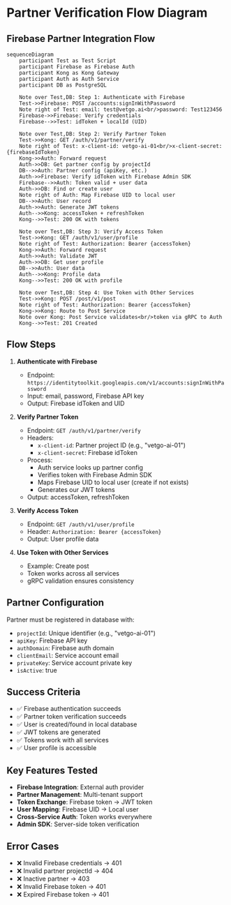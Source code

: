 # Partner Verification Flow Diagram

## Firebase Partner Integration Flow

```mermaid
sequenceDiagram
    participant Test as Test Script
    participant Firebase as Firebase Auth
    participant Kong as Kong Gateway
    participant Auth as Auth Service
    participant DB as PostgreSQL
    
    Note over Test,DB: Step 1: Authenticate with Firebase
    Test->>Firebase: POST /accounts:signInWithPassword
    Note right of Test: email: test@vetgo.ai<br/>password: Test123456
    Firebase->>Firebase: Verify credentials
    Firebase-->>Test: idToken + localId (UID)
    
    Note over Test,DB: Step 2: Verify Partner Token
    Test->>Kong: GET /auth/v1/partner/verify
    Note right of Test: x-client-id: vetgo-ai-01<br/>x-client-secret: {firebaseIdToken}
    Kong->>Auth: Forward request
    Auth->>DB: Get partner config by projectId
    DB-->>Auth: Partner config (apiKey, etc.)
    Auth->>Firebase: Verify idToken with Firebase Admin SDK
    Firebase-->>Auth: Token valid + user data
    Auth->>DB: Find or create user
    Note right of Auth: Map Firebase UID to local user
    DB-->>Auth: User record
    Auth->>Auth: Generate JWT tokens
    Auth-->>Kong: accessToken + refreshToken
    Kong-->>Test: 200 OK with tokens
    
    Note over Test,DB: Step 3: Verify Access Token
    Test->>Kong: GET /auth/v1/user/profile
    Note right of Test: Authorization: Bearer {accessToken}
    Kong->>Auth: Forward request
    Auth->>Auth: Validate JWT
    Auth->>DB: Get user profile
    DB-->>Auth: User data
    Auth-->>Kong: Profile data
    Kong-->>Test: 200 OK with profile
    
    Note over Test,DB: Step 4: Use Token with Other Services
    Test->>Kong: POST /post/v1/post
    Note right of Test: Authorization: Bearer {accessToken}
    Kong->>Kong: Route to Post Service
    Note over Kong: Post Service validates<br/>token via gRPC to Auth
    Kong-->>Test: 201 Created
```

## Flow Steps

1. **Authenticate with Firebase**
   - Endpoint: `https://identitytoolkit.googleapis.com/v1/accounts:signInWithPassword`
   - Input: email, password, Firebase API key
   - Output: Firebase idToken and UID

2. **Verify Partner Token**
   - Endpoint: `GET /auth/v1/partner/verify`
   - Headers:
     - `x-client-id`: Partner project ID (e.g., "vetgo-ai-01")
     - `x-client-secret`: Firebase idToken
   - Process:
     - Auth service looks up partner config
     - Verifies token with Firebase Admin SDK
     - Maps Firebase UID to local user (create if not exists)
     - Generates our JWT tokens
   - Output: accessToken, refreshToken

3. **Verify Access Token**
   - Endpoint: `GET /auth/v1/user/profile`
   - Header: `Authorization: Bearer {accessToken}`
   - Output: User profile data

4. **Use Token with Other Services**
   - Example: Create post
   - Token works across all services
   - gRPC validation ensures consistency

## Partner Configuration

Partner must be registered in database with:
- `projectId`: Unique identifier (e.g., "vetgo-ai-01")
- `apiKey`: Firebase API key
- `authDomain`: Firebase auth domain
- `clientEmail`: Service account email
- `privateKey`: Service account private key
- `isActive`: true

## Success Criteria

- ✅ Firebase authentication succeeds
- ✅ Partner token verification succeeds
- ✅ User is created/found in local database
- ✅ JWT tokens are generated
- ✅ Tokens work with all services
- ✅ User profile is accessible

## Key Features Tested

- **Firebase Integration**: External auth provider
- **Partner Management**: Multi-tenant support
- **Token Exchange**: Firebase token → JWT token
- **User Mapping**: Firebase UID → Local user
- **Cross-Service Auth**: Token works everywhere
- **Admin SDK**: Server-side token verification

## Error Cases

- ❌ Invalid Firebase credentials → 401
- ❌ Invalid partner projectId → 404
- ❌ Inactive partner → 403
- ❌ Invalid Firebase token → 401
- ❌ Expired Firebase token → 401

